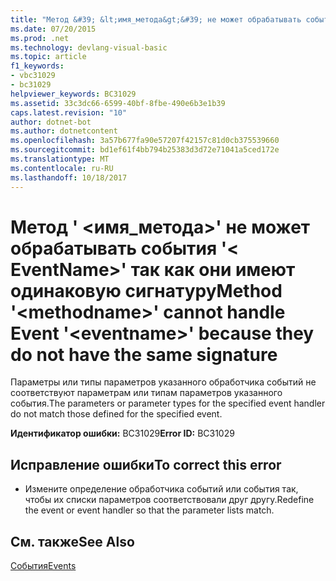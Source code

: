 ```yaml
---
title: "Метод &#39; &lt;имя_метода&gt;&#39; не может обрабатывать события &#39;&lt; EventName&gt;&#39; так как они имеют одинаковую сигнатуру"
ms.date: 07/20/2015
ms.prod: .net
ms.technology: devlang-visual-basic
ms.topic: article
f1_keywords:
- vbc31029
- bc31029
helpviewer_keywords: BC31029
ms.assetid: 33c3dc66-6599-40bf-8fbe-490e6b3e1b39
caps.latest.revision: "10"
author: dotnet-bot
ms.author: dotnetcontent
ms.openlocfilehash: 3a57b677fa90e57207f42157c81d0cb375539660
ms.sourcegitcommit: bd1ef61f4bb794b25383d3d72e71041a5ced172e
ms.translationtype: MT
ms.contentlocale: ru-RU
ms.lasthandoff: 10/18/2017
---
```

# <a name="method-39ltmethodnamegt39-cannot-handle-event-39lteventnamegt39-because-they-do-not-have-the-same-signature"></a><span data-ttu-id="09862-102">Метод &#39; &lt;имя_метода&gt;&#39; не может обрабатывать события &#39;&lt; EventName&gt;&#39; так как они имеют одинаковую сигнатуру</span><span class="sxs-lookup"><span data-stu-id="09862-102">Method &#39;&lt;methodname&gt;&#39; cannot handle Event &#39;&lt;eventname&gt;&#39; because they do not have the same signature</span></span>
<span data-ttu-id="09862-103">Параметры или типы параметров указанного обработчика событий не соответствуют параметрам или типам параметров указанного события.</span><span class="sxs-lookup"><span data-stu-id="09862-103">The parameters or parameter types for the specified event handler do not match those defined for the specified event.</span></span>  
  
 <span data-ttu-id="09862-104">**Идентификатор ошибки:** BC31029</span><span class="sxs-lookup"><span data-stu-id="09862-104">**Error ID:** BC31029</span></span>  
  
## <a name="to-correct-this-error"></a><span data-ttu-id="09862-105">Исправление ошибки</span><span class="sxs-lookup"><span data-stu-id="09862-105">To correct this error</span></span>  
  
-   <span data-ttu-id="09862-106">Измените определение обработчика событий или события так, чтобы их списки параметров соответствовали друг другу.</span><span class="sxs-lookup"><span data-stu-id="09862-106">Redefine the event or event handler so that the parameter lists match.</span></span>  
  
## <a name="see-also"></a><span data-ttu-id="09862-107">См. также</span><span class="sxs-lookup"><span data-stu-id="09862-107">See Also</span></span>  
 [<span data-ttu-id="09862-108">События</span><span class="sxs-lookup"><span data-stu-id="09862-108">Events</span></span>](../../visual-basic/programming-guide/language-features/events/index.md)

